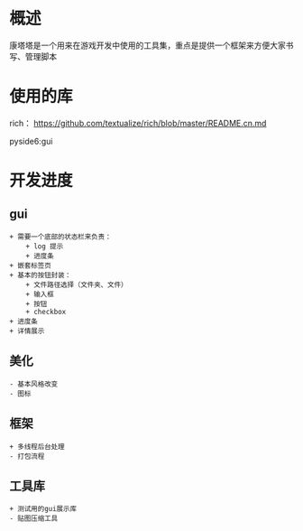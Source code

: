 <!--
 * @Descripttion: 
 * @version: 
 * @Author: JBFace
 * @Date: 2023-06-01 17:54:37
 * @LastEditors: JBFace
 * @LastEditTime: 2023-06-12 17:37:52
-->
# 概述

康塔塔是一个用来在游戏开发中使用的工具集，重点是提供一个框架来方便大家书写、管理脚本

# 使用的库
rich： https://github.com/textualize/rich/blob/master/README.cn.md

pyside6:gui


# 开发进度

## gui
    + 需要一个底部的状态栏来负责：
        + log 提示
        + 进度条
    + 嵌套标签页
    + 基本的按钮封装：
        + 文件路径选择（文件夹、文件）
        + 输入框
        + 按钮
        + checkbox
    + 进度条
    + 详情展示

## 美化
    - 基本风格改变
    - 图标

## 框架
    + 多线程后台处理
    - 打包流程

## 工具库

    + 测试用的gui展示库
    - 贴图压缩工具

